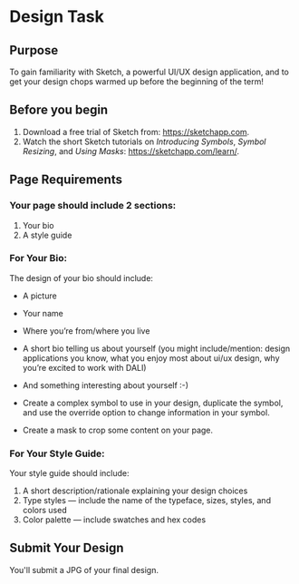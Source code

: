# Design Task

## Purpose
To gain familiarity with Sketch, a powerful UI/UX design application, and to get your design chops warmed up before the beginning of the term!

## Before you begin
1. Download a free trial of Sketch from: https://sketchapp.com.  
2. Watch the short Sketch tutorials on *Introducing Symbols*, *Symbol Resizing*, and *Using Masks*: https://sketchapp.com/learn/.

## Page Requirements

### Your page should include 2 sections:
1. Your bio
2. A style guide

### For Your Bio:

The design of your bio should include:

* A picture
* Your name
* Where you’re from/where you live
* A short bio telling us about yourself (you might include/mention: design applications you know, what you enjoy most about ui/ux design, why you’re excited to work with DALI)
* And something interesting about yourself :-)

* Create a complex symbol to use in your design, duplicate the symbol, and use the override option to change information in your symbol.

* Create a mask to crop some content on your page.

### For Your Style Guide:

Your style guide should include:

1. A short description/rationale explaining your design choices
2. Type styles — include the name of the typeface, sizes, styles, and colors used
3. Color palette — include swatches and hex codes


## Submit Your Design

You'll submit a JPG of your final design.

